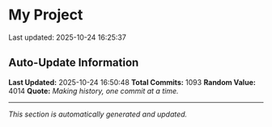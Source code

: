 # My Project


Last updated: 2025-10-24 16:25:37












































































































































































































































































































































































































































































































































































































































































































































































































































































































































































































































































































































































































































































































































































































































































































































## Auto-Update Information

**Last Updated:** 2025-10-24 16:50:48
**Total Commits:** 1093
**Random Value:** 4014
**Quote:** _Making history, one commit at a time._

---
_This section is automatically generated and updated._